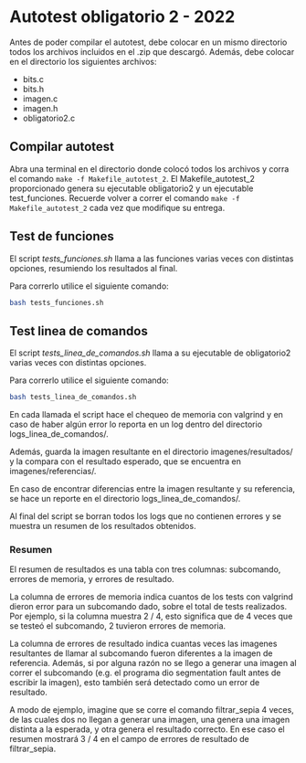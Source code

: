 # Autotest obligatorio 2 - 2022

Antes de poder compilar el autotest, debe colocar en un mismo directorio todos los archivos incluidos en el .zip que descargó. Además, debe colocar en el directorio los siguientes archivos:

- bits.c
- bits.h
- imagen.c
- imagen.h
- obligatorio2.c

## Compilar autotest

Abra una terminal en el directorio donde colocó todos los archivos y corra el comando `make -f Makefile_autotest_2`. El Makefile_autotest_2 proporcionado genera su ejecutable obligatorio2 y un ejecutable test_funciones. Recuerde volver a correr el comando `make -f Makefile_autotest_2` cada vez que modifique su entrega.

## Test de funciones

El script *tests_funciones.sh* llama a las funciones varias veces con distintas opciones, resumiendo los resultados al final.

Para correrlo utilice el siguiente comando:
```bash
bash tests_funciones.sh
```

## Test linea de comandos

El script *tests_linea_de_comandos.sh* llama a su ejecutable de obligatorio2 varias veces con distintas opciones.

Para correrlo utilice el siguiente comando:
```bash
bash tests_linea_de_comandos.sh
```

En cada llamada el script hace el chequeo de memoria con valgrind y en caso de haber algún error lo reporta en un log dentro del directorio logs_linea_de_comandos/.

Además, guarda la imagen resultante en el directorio imagenes/resultados/ y la compara con el resultado esperado, que se encuentra en imagenes/referencias/.

En caso de encontrar diferencias entre la imagen resultante y su referencia, se hace un reporte en el directorio logs_linea_de_comandos/.

Al final del script se borran todos los logs que no contienen errores y se muestra un resumen de los resultados obtenidos.

### Resumen

El resumen de resultados es una tabla con tres columnas: subcomando, errores de memoria, y errores de resultado.

La columna de errores de memoria indica cuantos de los tests con valgrind dieron error para un subcomando dado, sobre el total de tests realizados. Por ejemplo, si la columna muestra 2 / 4, esto significa que de 4 veces que se testeó el subcomando, 2 tuvieron errores de memoria.

La columna de errores de resultado indica cuantas veces las imagenes resultantes de llamar al subcomando fueron diferentes a la imagen de referencia. Además, si por alguna razón no se llego a generar una imagen al correr el subcomando (e.g. el programa dio segmentation fault antes de escribir la imagen), esto también será detectado como un error de resultado.

A modo de ejemplo, imagine que se corre el comando filtrar_sepia 4 veces, de las cuales dos no llegan a generar una imagen, una genera una imagen distinta a la esperada, y otra genera el resultado correcto. En ese caso el resumen mostrará 3 / 4 en el campo de errores de resultado de filtrar_sepia.
